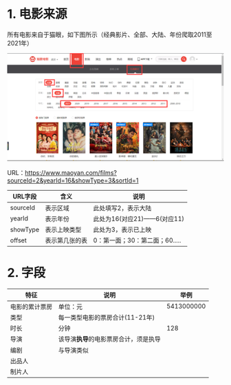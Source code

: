 # 1. 电影来源

所有电影来自于猫眼，如下图所示（经典影片、全部、大陆、年份爬取2011至2021年）

![image-20220921141437245](说明.assets/image-20220921141437245.png)

URL：https://www.maoyan.com/films?sourceId=2&yearId=16&showType=3&sortId=1

| URL字段  | 含义           | 说明                           |
| -------- | -------------- | ------------------------------ |
| sourceId | 表示区域       | 此处填写2，表示大陆            |
| yearId   | 表示年份       | 此处为16(对应21)——6(对应11)    |
| showType | 表示上映类型   | 此处为3，表示已上映            |
| offset   | 表示第几张的表 | 0：第一面；30：第二面；60..... |

# 2. 字段

| 特征           | 说明                                   | 举例       |
| -------------- | -------------------------------------- | ---------- |
| 电影的累计票房 | 单位：元                               | 5413000000 |
| 类型           | 每一类型电影的票房合计(11-21年)        |            |
| 时长           | 分钟                                   | 128        |
| 导演           | 该导演**执导**的电影票房合计，须是执导 |            |
| 编剧           | 与导演类似                             |            |
| 出品人         |                                        |            |
| 制片人         |                                        |            |

